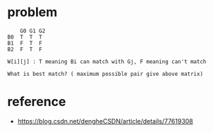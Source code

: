 # problem
```
    G0 G1 G2
B0  T  T  T
B1  F  T  F
B2  F  T  F

W[i][j] : T meaning Bi can match with Gj, F meaning can't match

What is best match? ( maximum possible pair give above matrix)
```

# reference
* https://blog.csdn.net/dengheCSDN/article/details/77619308